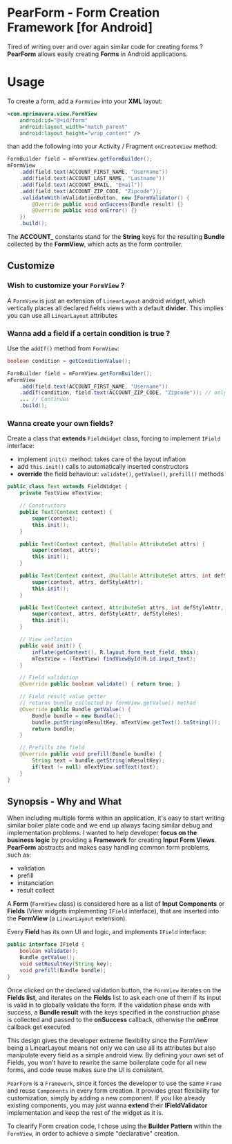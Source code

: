 # PearForm - Form Creation Framework [for Android]
Tired of writing over and over again similar code for creating forms ?
**PearForm** allows easily creating **Forms** in Android applications.

# Usage
To create a form, add a `FormView` into your **XML** layout:

```xml
<com.mprimavera.view.FormView
    android:id="@+id/form"
    android:layout_width="match_parent"
    android:layout_height="wrap_content" />
```

than add the following into your Activity / Fragment `onCreateView` method:

```java
FormBuilder field = mFormView.getFormBuilder();
mFormView
    .add(field.text(ACCOUNT_FIRST_NAME, "Username"))
    .add(field.text(ACCOUNT_LAST_NAME, "Lastname"))
    .add(field.text(ACCOUNT_EMAIL, "Email"))
    .add(field.text(ACCOUNT_ZIP_CODE, "Zipcode"));
    .validateWith(mValidationButton, new IFormValidator() {
        @Override public void onSuccess(Bundle result) {}
        @Override public void onError() {}
    })
    .build();
```

The **ACCOUNT_** constants stand for the **String** keys for the resulting **Bundle** collected by the **FormView**, which acts as the form controller.

## Customize
### Wish to customize your `FormView` ?
A `FormView` is just an extension of `LinearLayout` android widget, which vertically places all declared fields views with a default **divider**.
This implies you can use all `LinearLayout` attributes

### Wanna add a field if a certain condition is true ?
Use the `addIf()` method from `FormView`:

```java
boolean condition = getConditionValue();

FormBuilder field = mFormView.getFormBuilder();
mFormView
    .add(field.text(ACCOUNT_FIRST_NAME, "Username"))
    .addIf(condition, field.text(ACCOUNT_ZIP_CODE, "Zipcode")); // only adds the field if the condition is met
    ... // Continues
    .build();
```


### Wanna create your own fields?
Create a class that **extends** `FieldWidget` class, forcing to implement `IField` interface:
- implement `init()` method: takes care of the layout inflation
- add `this.init()` calls to automatically inserted constructors
- **override** the field behaviour: `validate()`, `getValue()`, `prefill()` methods

```java
public class Text extends FieldWidget {
    private TextView mTextView;

    // Constructors
    public Text(Context context) {
        super(context);
        this.init();
    }

    public Text(Context context, @Nullable AttributeSet attrs) {
        super(context, attrs);
        this.init();
    }

    public Text(Context context, @Nullable AttributeSet attrs, int defStyleAttr) {
        super(context, attrs, defStyleAttr);
        this.init();
    }

    public Text(Context context, AttributeSet attrs, int defStyleAttr, int defStyleRes) {
        super(context, attrs, defStyleAttr, defStyleRes);
        this.init();
    }

    // View inflation
    public void init() {
        inflate(getContext(), R.layout.form_text_field, this);
        mTextView = (TextView) findViewById(R.id.input_text);
    }

    // Field validation
    @Override public boolean validate() { return true; }

    // Field result value getter
    // returns bundle collected by formView.getValue() method
    @Override public Bundle getValue() {
        Bundle bundle = new Bundle();
        bundle.putString(mResultKey, mTextView.getText().toString());
        return bundle;
    }

    // Prefills the field
    @Override public void prefill(Bundle bundle) {
        String text = bundle.getString(mResultKey);
        if(text != null) mTextView.setText(text);
    }
}
```

## Synopsis - Why and What
When including multiple forms within an application, it's easy to start writing similar boiler plate code and we end up always facing similar debug and implementation problems.
I wanted to help developer **focus on the business logic** by providing a **Framework** for creating **Input Form Views**.  
**PearForm** abstracts and makes easy handling common form problems, such as:
- validation
- prefill
- instanciation
- result collect

A **Form** (`FormView` class) is considered here as a list of **Input Components** or **Fields** (View widgets implementing `IField` interface), that are inserted into the **FormView** (a `LinearLayout` extension).

Every **Field** has its own UI and logic, and implements `IField` interface:

```java
public interface IField {
    boolean validate();
    Bundle getValue();
    void setResultKey(String key);
    void prefill(Bundle bundle);
}
```

Once clicked on the declared validation button, the `FormView` iterates on the **Fields list**, and 
iterates on the **Fields** list to ask each one of them if its input is valid in to globally validate the form.
If the validation phase ends with success, a **Bundle result** with the keys specified in the construction phase is collected and passed to the **onSuccess** callback, otherwise the **onError** callback get executed.

This design gives the developer extreme flexibility since the FormView being a LinearLayout means not only we can use all its attributes but also manipulate every field as a simple android view. By defining your own set of Fields, you won't have to rewrite the same boilerplate code for all new forms, and code reuse makes sure the UI is consistent.

`PearForm` is a `Framework`, since it forces the developer to use the same `Frame` and reuse `Components` in every form creation. It provides great flexibility for customization, simply by adding a new component.
If you like already existing components, you may just wanna **extend** their **IFieldValidator** implementation and keep the rest of the widget as it is.

To clearify Form creation code, I chose using the **Builder Pattern** within the `FormView`, in order to achieve a simple "declarative" creation.
